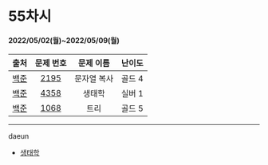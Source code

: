 # 55차시
#### 2022/05/02(월)~2022/05/09(월)

|               출처               |                   문제 번호                    |     문제 이름      | 난이도 |
| :------------------------------: | :--------------------------------------------: | :----------------: | :----: |
| [백준](https://www.acmicpc.net/) | [2195](https://www.acmicpc.net/problem/2195) | 문자열 복사 | 골드 4 |
| [백준](https://www.acmicpc.net/) | [4358](https://www.acmicpc.net/problem/4358) | 생태학 | 실버 1 |
| [백준](https://www.acmicpc.net/) | [1068](https://www.acmicpc.net/problem/1068) | 트리 | 골드 5 |


---
daeun
- [생태학](https://www.notion.so/hoonycode/98fdd555a7b04a7eb59b05e5da7b1491)
